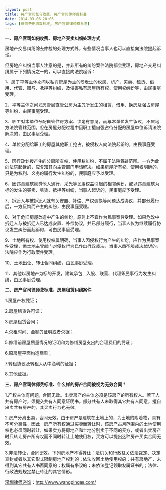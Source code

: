 ```yaml
---
layout: post
title: 房产官司如何收费，房产官司律师费标准
date: 2014-03-06 20:05
tags: [律师费用收取标准, 房产官司律师费标准]
---
```

<strong>一、房产官司如何收费、房地产买卖纠纷处理方式</strong>

房地产交易纠纷除去仲裁的处理方式外，有些情况当事人也可以直接向法院提起诉讼。

但房地产纠纷当事人注意的是，并非所有的纠纷案件法院都会受理，房地产交易纠纷属于下列情况之一的，可以直接向法院起诉：

1、属于平等主体之间以私有房屋为主的所发生的权属、析产、买卖、租赁、借用、代管、赠与、抵押等纠纷，及侵害私有房屋所有权、使用权纠纷等，由民事庭受理。

2、平等主体之间以房管局直管公房为主的所发生的租赁、借用、换房及强占房屋等纠纷，由民事庭受理。

3、职工对本单位分配自管住房方案、决定有意见，而与本单位发生争议，不属地方法院管辖范围。但在房屋分配过程中因职工擅自强占待分配的房屋单位诉请法院解决的，由民事庭受理。

4、单位分配给职工的房屋其他职工抢占，被侵权人向法院起诉的，由民事庭受理。

5、因行政划拨产生的公房所有权、使用权纠纷，不属于法院管辖范围。一方为此向法院起诉的，应告知其向主管部门申请解决。如果房屋所有权、使用权明确的，只是为权利、义务的履行发生纠纷的，民事庭应予以受理。

6、因违章建筑妨碍他人通行、采光等民事权益引起的相邻纠纷，或以违章建筑为标的发生的买卖、租赁、抵押等纠纷，当事人起诉的，民事庭应予受理。

7、拆迁人与被拆迁人就有关安置、补偿、产权调换等问题达成协议，并部分履行后，一方反悔而产生的纠纷，由民事庭受理。

8、对于危旧房屋改造中产生的纠纷，原则上不宜作为民事案件受理。如果危改中拆迁人与被拆迁人已达成安置、补偿协议，并已部分履行，当事人仅为继续履行协议发生纠纷而起诉的，可由民事庭受理。

9、土地所有权、使用权权属明确，当事人因侵权行为产生的纠纷，应作为民事案件受理，但土地主管部门对侵权行为已作出行政裁决，当事人因不服裁决起诉的，法院应作为行政案件受理。

10、土地出让、转让合同纠纷，由民事庭受理。

11、其他以房地产为标的开发，建筑承包、入股、联营、代理等民事行为发生纠纷，由民事庭受理。

<strong>二、房产官司律师费标准、房屋租赁纠纷案件</strong>

1.房屋产权凭证；

2.房屋租赁许可证；

3.房屋租赁合同；

4.欠租时间、金额的证明或者欠据；

5.修缮前房屋质量情况的证明和为修缮房屋支出的合理费用的凭证；

6.原房屋平面构造草图；

7.转租协议及转租人从中渔利的证据；

8.其他证据。

<strong>三、房产官司律师费标准、什么样的房产合同被视为无效合同？</strong>

1.产权主体有问题，合同无效。出卖房产的主体必须是该房产的所有权人。若干人共有房产时，须提交共有人同意证明书。部分共有人未取得其它共有人同意，擅自出卖共有房产的，其买卖行为也无效。

2.房产分离出卖，合同无效。由于房产是建筑在土地上的，为土地的附着物，具有不可分离性，因此，房产所有权通过买卖而转让时，该房产占用范围内的土地使用权也必须同时转让。如果卖方将房地产和土地分别卖于不同的买方，或者出卖房产时只转让房产所有权而不同时转让土地使用权，买方可以提出这种房产买卖合同无效。

3.非法转让，合同无效。下列房地产不得转让：法机关和行政机关依法裁定、决定查封或者以其它形式限制房地产权利的；依法收回土地使用权的；共有房地产，未得到其它共有人书面同意的；权属有争议的；未依法登记领取权属证书的；法律、行政法规规定禁止转让的其它情形。

<a href="http://www.wangpingan.com/">深圳律师咨询</a>：<a href="http://www.wangpingan.com/">http://www.wangpingan.com/</a>

